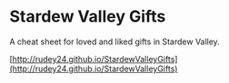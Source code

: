 # Stardew Valley Gifts
A cheat sheet for loved and liked gifts in Stardew Valley.

[http://rudey24.github.io/StardewValleyGifts](http://rudey24.github.io/StardewValleyGifts)
